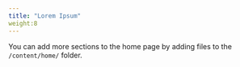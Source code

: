 ```yaml
---
title: "Lorem Ipsum"
weight:8
---
```


You can add more sections to the home page by adding files to the `/content/home/` folder.
